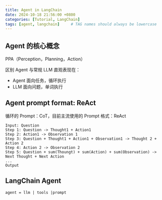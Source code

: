 ```yaml
---
title: Agent in LangChain
date: 2024-10-18 21:56:00 +0800
categories: [Tutorial, LangChain]
tags: [agent, langchain]     # TAG names should always be lowercase
---
```

## Agent 的核心概念

PPA（Perception，Planning，Action）

区别 Agent 与常规 LLM 直观表现在：

- Agent 面向任务，循环执行
- LLM 面向问题，单词执行

## Agent prompt format: ReAct

循环的 Prompt：CoT，目前主流使用的 Prompt 格式：ReAct 

```
Input: Question
Step 1: Question -> Thought1 + Action1
Step 2: Action1 -> Observation 1
Step 3: Question + Thought1 + Action1 + Observation1 -> Thought 2 + Action 2
Step 4: Action 2 -> Observation 2
Step 5: Question + sum(Thoungt) + sum(Action) + sum(Observation) -> Next Thought + Next Action
...
Output
```

## LangChain Agent

```
agent = llm | tools |prompt
```
